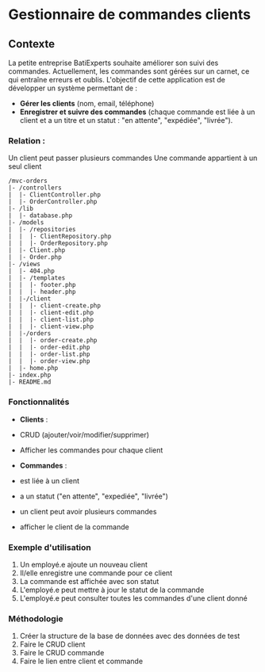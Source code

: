 # Gestionnaire de commandes clients
## Contexte
La petite entreprise BatiExperts souhaite améliorer son suivi des commandes. Actuellement, les commandes sont gérées sur un carnet, ce qui entraîne erreurs et oublis. L'objectif de cette application est de développer un système permettant de : 
- **Gérer les clients** (nom, email, téléphone)
- **Enregistrer et suivre des commandes** (chaque commande est liée à un client et a un titre et un statut : "en attente", "expédiée", "livrée").

### Relation :
Un client peut passer plusieurs commandes
Une commande appartient à un seul client

```
/mvc-orders
|- /controllers
|  |- ClientController.php 
|  |- OrderController.php
|- /lib
|  |- database.php
|- /models
|  |- /repositories
|  |  |- ClientRepository.php
|  |  |- OrderRepository.php
|  |- Client.php
|  |- Order.php
|- /views
|  |- 404.php
|  |- /templates
|  |  |- footer.php
|  |  |- header.php
|  |-/client
|  |  |- client-create.php
|  |  |- client-edit.php
|  |  |- client-list.php
|  |  |- client-view.php
|  |-/orders
|  |  |- order-create.php
|  |  |- order-edit.php
|  |  |- order-list.php
|  |  |- order-view.php
|  |- home.php
|- index.php
|- README.md
```


### Fonctionnalités
- **Clients** : 
- CRUD (ajouter/voir/modifier/supprimer)
- Afficher les commandes pour chaque client

- **Commandes** : 
- est liée à un client
- a un statut ("en attente", "expediée", "livrée")
- un client peut avoir plusieurs commandes
- afficher le client de la commande

### Exemple d'utilisation
1. Un employé.e ajoute un nouveau client
2. Il/elle enregistre une commande pour ce client
3. La commande est affichée avec son statut
4. L'employé.e peut mettre à jour le statut de la commande
5. L'employé.e peut consulter toutes les commandes d'une client donné

### Méthodologie
1. Créer la structure de la base de données avec des données de test
2. Faire le CRUD client
3. Faire le CRUD commande
4. Faire le lien entre client et commande